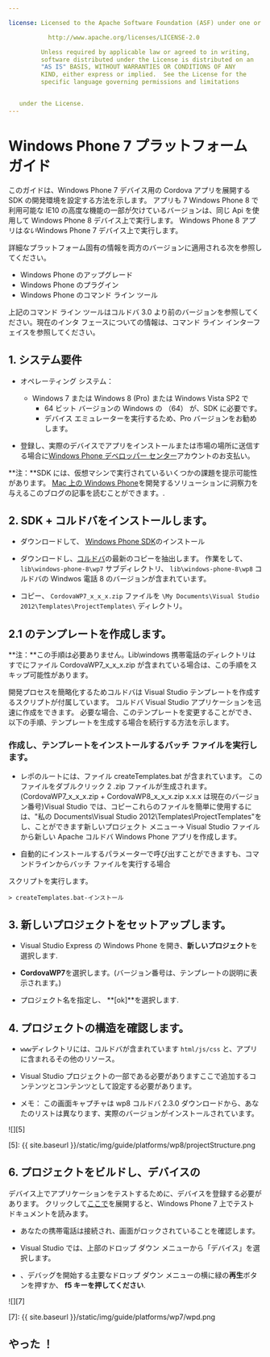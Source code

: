 ```yaml
---

license: Licensed to the Apache Software Foundation (ASF) under one or more contributor license agreements. See the NOTICE file distributed with this work for additional information regarding copyright ownership. The ASF licenses this file to you under the Apache License, Version 2.0 (the "License"); you may not use this file except in compliance with the License. You may obtain a copy of the License at

           http://www.apache.org/licenses/LICENSE-2.0

         Unless required by applicable law or agreed to in writing,
         software distributed under the License is distributed on an
         "AS IS" BASIS, WITHOUT WARRANTIES OR CONDITIONS OF ANY
         KIND, either express or implied.  See the License for the
         specific language governing permissions and limitations


   under the License.
---
```


# Windows Phone 7 プラットフォーム ガイド

このガイドは、Windows Phone 7 デバイス用の Cordova アプリを展開する SDK の開発環境を設定する方法を示します。 アプリも 7 Windows Phone 8 で利用可能な IE10 の高度な機能の一部が欠けているバージョンは、同じ Api を使用して Windows Phone 8 デバイス上で実行します。 Windows Phone 8 アプリは*ない*Windows Phone 7 デバイス上で実行します。

詳細なプラットフォーム固有の情報を両方のバージョンに適用される次を参照してください。

*   Windows Phone のアップグレード
*   Windows Phone のプラグイン
*   Windows Phone のコマンド ライン ツール

上記のコマンド ライン ツールはコルドバ 3.0 より前のバージョンを参照してください。現在のインタ フェースについての情報は、コマンド ライン インターフェイスを参照してください。

## 1. システム要件

*   オペレーティング システム：

    *   Windows 7 または Windows 8 (Pro) または Windows Vista SP2 で
        *   64 ビット バージョンの Windows の （64） が、SDK に必要です。
        *   デバイス エミュレーターを実行するため、Pro バージョンをお勧めします。

*   登録し、実際のデバイスでアプリをインストールまたは市場の場所に送信する場合に[Windows Phone デベロッパー センター][1]アカウントのお支払い。

 [1]: http://dev.windowsphone.com/en-us/publish

**注：**SDK には、仮想マシンで実行されているいくつかの課題を提示可能性があります。 [Mac 上の Windows Phone][2]を開発するソリューションに洞察力を与えるこのブログの記事を読むことができます。.

 [2]: http://aka.ms/BuildaWP8apponaMac

## 2. SDK + コルドバをインストールします。

*   ダウンロードして、 [Windows Phone SDK][3]のインストール

*   ダウンロードし、[コルドバ][4]の最新のコピーを抽出します。 作業をして、 `lib\windows-phone-8\wp7` サブディレクトリ、 `lib\windows-phone-8\wp8` コルドバの Windwos 電話 8 のバージョンが含まれています。

*   コピー、 `CordovaWP7_x_x_x.zip` ファイルを `\My Documents\Visual Studio 2012\Templates\ProjectTemplates\` ディレクトリ。

 [3]: http://www.microsoft.com/download/en/details.aspx?displaylang=en&id=27570/
 [4]: http://phonegap.com/download

## 2.1 のテンプレートを作成します。

**注：**この手順は必要ありません。Lib\windows 携帯電話のディレクトリはすでにファイル CordovaWP7\_x\_x_x.zip が含まれている場合は、この手順をスキップ可能性があります。

開発プロセスを簡略化するためコルドバは Visual Studio テンプレートを作成するスクリプトが付属しています。 コルドバ Visual Studio アプリケーションを迅速に作成をできます。 必要な場合、このテンプレートを変更することができ、以下の手順、テンプレートを生成する場合を続行する方法を示します。

### 作成し、テンプレートをインストールするバッチ ファイルを実行します。

*   レポのルートには、ファイル createTemplates.bat が含まれています。 このファイルをダブルクリック 2 .zip ファイルが生成されます。 (CordovaWP7\_x\_x\_x.zip + CordovaWP8\_x\_x\_x.zip x.x.x は現在のバージョン番号)Visual Studio では、コピーこれらのファイルを簡単に使用するには、"私の Documents\Visual Studio 2012\Templates\ProjectTemplates\"をし、ことができます新しいプロジェクト メニュー-> Visual Studio ファイルから新しい Apache コルドバ Windows Phone アプリを作成します。

*   自動的にインストールするパラメーターで呼び出すことができますも、コマンドラインからバッチ ファイルを実行する場合

スクリプトを実行します。

    > createTemplates.bat-インストール


## 3. 新しいプロジェクトをセットアップします。

*   Visual Studio Express の Windows Phone を開き、**新しいプロジェクト**を選択します.

*   **CordovaWP7**を選択します。(バージョン番号は、テンプレートの説明に表示されます。)

*   プロジェクト名を指定し、 **[ok]**を選択します.

## 4. プロジェクトの構造を確認します。

*   `www`ディレクトリには、コルドバが含まれています `html/js/css` と、アプリに含まれるその他のリソース。

*   Visual Studio プロジェクトの一部である必要がありますここで追加するコンテンツとコンテンツとして設定する必要があります。

*   メモ： この画面キャプチャは wp8 コルドバ 2.3.0 ダウンロードから、あなたのリストは異なります、実際のバージョンがインストールされています。

![][5]

 [5]: {{ site.baseurl }}/static/img/guide/platforms/wp8/projectStructure.png

## 6. プロジェクトをビルドし、デバイスの

デバイス上でアプリケーションをテストするために、デバイスを登録する必要があります。 クリックして[ここで][6]を展開すると、Windows Phone 7 上でテスト ドキュメントを読みます。

 [6]: http://msdn.microsoft.com/en-us/library/windowsphone/develop/ff402565(v=vs.105).aspx

*   あなたの携帯電話は接続され、画面がロックされていることを確認します。

*   Visual Studio では、上部のドロップ ダウン メニューから「デバイス」を選択します。

*   、デバッグを開始する主要なドロップ ダウン メニューの横に緑の**再生**ボタンを押すか、 **f5 キーを押してください**.

![][7]

 [7]: {{ site.baseurl }}/static/img/guide/platforms/wp7/wpd.png

## やった ！
